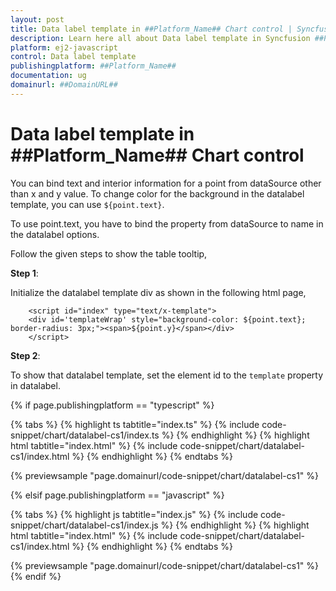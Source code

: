 ```yaml
---
layout: post
title: Data label template in ##Platform_Name## Chart control | Syncfusion
description: Learn here all about Data label template in Syncfusion ##Platform_Name## Chart control of Syncfusion Essential JS 2 and more.
platform: ej2-javascript
control: Data label template 
publishingplatform: ##Platform_Name##
documentation: ug
domainurl: ##DomainURL##
---
```


# Data label template in ##Platform_Name## Chart control

You can bind text and interior information for a point from dataSource other than x and y value. To change color for the background in the datalabel template, you can use `${point.text}`.

To use point.text, you have to bind the property from dataSource to name in the datalabel options.

Follow the given steps to show the table tooltip,

**Step 1**:

Initialize the datalabel template div as shown in the following html page,

```
    <script id="index" type="text/x-template">
    <div id='templateWrap' style="background-color: ${point.text}; border-radius: 3px;"><span>${point.y}</span></div>
    </script>
```

**Step 2**:

To show that datalabel template, set the element id to the `template` property in datalabel.

{% if page.publishingplatform == "typescript" %}

 {% tabs %}
{% highlight ts tabtitle="index.ts" %}
{% include code-snippet/chart/datalabel-cs1/index.ts %}
{% endhighlight %}
{% highlight html tabtitle="index.html" %}
{% include code-snippet/chart/datalabel-cs1/index.html %}
{% endhighlight %}
{% endtabs %}
        
{% previewsample "page.domainurl/code-snippet/chart/datalabel-cs1" %}

{% elsif page.publishingplatform == "javascript" %}

{% tabs %}
{% highlight js tabtitle="index.js" %}
{% include code-snippet/chart/datalabel-cs1/index.js %}
{% endhighlight %}
{% highlight html tabtitle="index.html" %}
{% include code-snippet/chart/datalabel-cs1/index.html %}
{% endhighlight %}
{% endtabs %}

{% previewsample "page.domainurl/code-snippet/chart/datalabel-cs1" %}
{% endif %}